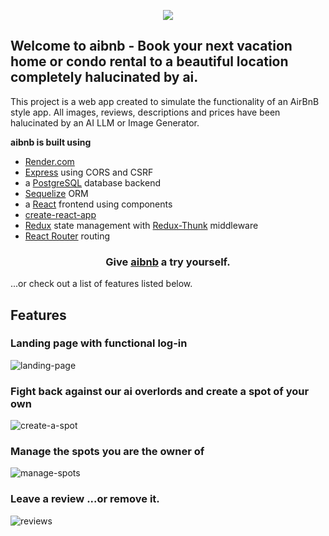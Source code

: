 <p align="center">
  <img src="https://user-images.githubusercontent.com/52519668/252153045-071fbb55-b96a-4773-a165-6bc24b2bde57.png" />
</p>

## Welcome to aibnb - Book your next vacation home or condo rental to a beautiful location completely halucinated by ai.

This project is a web app created to simulate the functionality of an AirBnB style app. All images, reviews, descriptions and prices have been halucinated by an AI LLM or Image Generator.

**aibnb is built using**
- <a href="https://render.com/">Render.com</a>
- <a href="https://expressjs.com/">Express</a> using CORS and CSRF
- a <a href="https://www.postgresql.org/">PostgreSQL</a> database backend
- <a href="https://sequelize.org/">Sequelize</a> ORM
- a <a href="https://react.dev/">React</a> frontend using components
- <a href="https://create-react-app.dev/">create-react-app</a>
- <a href="https://react-redux.js.org/">Redux</a> state management with <a href="https://github.com/reduxjs/redux-thunk">Redux-Thunk</a> middleware
- <a href="https://reactrouter.com/en/main">React Router</a> routing

<h3 align="center">
Give <a href="https://not-air-bnb.onrender.com">aibnb</a> a try yourself.
</h3>

...or check out a list of features listed below.

## Features

### Landing page with functional log-in
![landing-page](https://github.com/akatheduelist/air-dnb-project/assets/52519668/a48a991a-b85a-4062-8e49-435a643738ce)

### Fight back against our ai overlords and create a spot of your own
![create-a-spot](https://github.com/akatheduelist/air-dnb-project/assets/52519668/794e9a1e-f901-407a-bd7a-c5d2f2386194)

### Manage the spots you are the owner of
![manage-spots](https://github.com/akatheduelist/air-dnb-project/assets/52519668/690d29e8-a70b-4510-9873-bd303924df37)

### Leave a review ...or remove it.
![reviews](https://github.com/akatheduelist/air-dnb-project/assets/52519668/8ae8a958-0d94-4d53-ad5f-ca5dc831f2c9)



